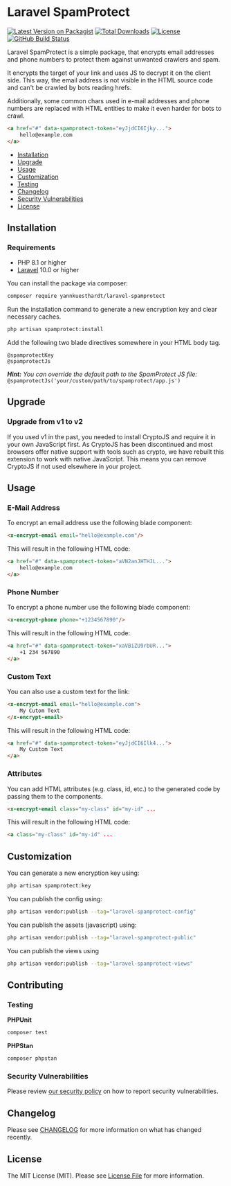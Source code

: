 # Laravel SpamProtect

[![Latest Version on Packagist](https://img.shields.io/packagist/v/yannkuesthardt/laravel-spamprotect?style=flat-square)](https://packagist.org/packages/yannkuesthardt/laravel-spamprotect)
[![Total Downloads](https://img.shields.io/packagist/dt/yannkuesthardt/laravel-spamprotect?style=flat-square)](https://packagist.org/packages/yannkuesthardt/laravel-spamprotect)
[![License](https://img.shields.io/packagist/l/yannkuesthardt/laravel-spamprotect?style=flat-square)](https://github.com/yannkuesthardt/Laravel-SpamProtect/blob/main/LICENSE.md)
[![GitHub Build Status](https://img.shields.io/github/actions/workflow/status/yannkuesthardt/Laravel-SpamProtect/tests.yml?branch=main&label=tests&style=flat-square)](https://github.com/yannkuesthardt/Laravel-SpamProtect)

Laravel SpamProtect is a simple package, that encrypts email addresses and phone numbers to protect them against unwanted crawlers and spam.

It encrypts the target of your link and uses JS to decrypt it on the client side. This way, the email address is not visible in the HTML source code and can't be crawled by bots reading hrefs. 

Additionally, some common chars used in e-mail addresses and phone numbers are replaced with HTML entities to make it even harder for bots to crawl.

```html
<a href="#" data-spamprotect-token="eyJjdCI6Ijky...">
    hello@example.com
</a>
```

- [Installation](#installation)
- [Upgrade](#upgrade)
- [Usage](#usage)
- [Customization](#customization)
- [Testing](#testing)
- [Changelog](#changelog)
- [Security Vulnerabilities](#security-vulnerabilities)
- [License](#license)

## Installation
<a name="installation"></a>

### Requirements

- PHP 8.1 or higher
- [Laravel](https://github.com/laravel/framework) 10.0 or higher

You can install the package via composer:

```bash
composer require yannkuesthardt/laravel-spamprotect
```

Run the installation command to generate a new encryption key and clear necessary caches.

```bash
php artisan spamprotect:install
```

Add the following two blade directives somewhere in your HTML body tag.

```blade
@spamprotectKey
@spamprotectJs
```

***Hint:** You can override the default path to the SpamProtect JS file:* `@spamprotectJs('your/custom/path/to/spamprotect/app.js')`

## Upgrade
<a name="upgrade"></a>
### Upgrade from v1 to v2
If you used v1 in the past, you needed to install CryptoJS and require it in your own JavaScript first. As CryptoJS
has been discontinued and most browsers offer native support with tools such as crypto, we have rebuilt this extension
to work with native JavaScript. This means you can remove CryptoJS if not used elsewhere in your project.

## Usage
<a name="usage"></a>
### E-Mail Address
To encrypt an email address use the following blade component:

```html
<x-encrypt-email email="hello@example.com"/>
```

This will result in the following HTML code:

```html
<a href="#" data-spamprotect-token="aVN2anJHTHJL...">
    hello@example.com
</a>
```

### Phone Number
To encrypt a phone number use the following blade component:

```html
<x-encrypt-phone phone="+1234567890"/>
```

This will result in the following HTML code:

```html
<a href="#" data-spamprotect-token="xaVBiZU9rbUR...">
    +1 234 567890
</a>
```

### Custom Text
You can also use a custom text for the link:

```html
<x-encrypt-email email="hello@example.com">
    My Cutom Text
</x-encrypt-email>
```

This will result in the following HTML code:

```html
<a href="#" data-spamprotect-token="eyJjdCI6Ilk4...">
    My Custom Text
</a>
```

### Attributes
You can add HTML attributes (e.g. class, id, etc.) to the generated code by passing them to the components.

```html
<x-encrypt-email class="my-class" id="my-id" ...
```

This will result in the following HTML code:

```html
<a class="my-class" id="my-id" ...
```

## Customization
<a name="customization"></a>

You can generate a new encryption key using:

```bash
php artisan spamprotect:key
```

You can publish the config using:

```bash
php artisan vendor:publish --tag="laravel-spamprotect-config"
```

You can publish the assets (javascript) using:

```bash
php artisan vendor:publish --tag="laravel-spamprotect-public"
```

You can publish the views using

```bash
php artisan vendor:publish --tag="laravel-spamprotect-views"
```
## Contributing
<a name="contributing"></a>

### Testing
<a name="testing"></a>

**PHPUnit**
```bash
composer test
```

**PHPStan**
```bash
composer phpstan
```

### Security Vulnerabilities
<a name="security-vulnerabilities"></a>

Please review [our security policy](https://github.com/yannkuesthardt/Laravel-SpamProtect/security/policy) on how to report security vulnerabilities.


## Changelog
<a name="changelog"></a>

Please see [CHANGELOG](CHANGELOG.md) for more information on what has changed recently.

## License
<a name="license"></a>

The MIT License (MIT). Please see [License File](LICENSE.md) for more information.
